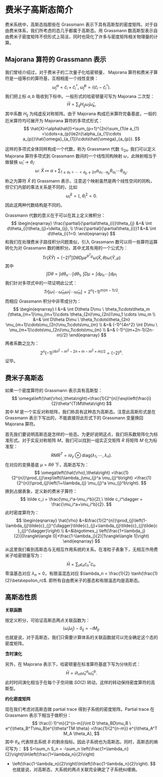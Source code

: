 # 费米子高斯态简介

费米系统中，高斯态指那些在 Grassmann 表示下具有高斯型的密度矩阵。对于自由费米体系，我们所考虑的态几乎都属于高斯态。用 Grassmann 数高斯型表示自由费米子密度矩阵不但形式上简洁，同时也简化了许多与密度矩阵相关物理量的计算。

## Majorana 算符的 Grassmann 表示

我们曾经介绍过，对于费米子的二次量子化哈密顿量， Majorana 算符和费米子算符是一组等价的算符基，互相相差一个线性变换：
$$
\hat{\omega}^a_j =\hat{c}_{i}+\hat{c}_{i}^{\dagger},\ 
\hat{\omega}^b_j = i(\hat{c}_{i}-\hat{c}_{i}^{\dagger}).
$$
我们把上标 $a,b$ 吸收到下标中。一般形式的哈密顿量可写为 Majorana 二次型：
$$
\hat H = \sum_{ij} H_{ij} \hat\omega_i \hat\omega_k,
$$
其中系数 $H_{ij}$ 为纯虚反对称矩阵。由于 Majorana 构成厄米算符完备基底，一般的厄米算符均可展开为 Majorana 算符的多项式形式：
$$
\hat{X}=\alpha\hat{I}+\sum_{p=1}^{2n}\sum_{1\le a_{1}<\cdots<a_{p}\le2n}\alpha_{a_{1}\cdots a_{p}}\hat{\omega}_{a_{1}}\cdots\hat{\omega}_{a_{p}}.
$$

这样的多项式全体同样构成一个代数，称为 Grassmann 代数 $\mathcal{G}_{2n}$. 我们可以定义 Majorana 算符多项式到 Grassmann 数间的一个线性同构映射 $\omega$，此映射相当于做替换 $\hat{\omega}_{i}\rightarrow\theta_{i}$:
$$
\omega:\ 
\hat X \mapsto \alpha + \sum_{1\le a_{1}<\cdots<a_{p}\le2n}\alpha_{a_{1}\cdots a_{p}}\theta_{a_{1}}\cdots \theta_{a_{p}}.
$$
称之为算符 $\hat X$ 的 Grassmann 表示，注意这个映射虽然是两个线性空间的同构，但它们内部的乘法关系是不同的，比如 
$$
\hat{\omega}_{i}^{2}=\mathbb I,\ 
\theta_{i}^{2}=0.
$$
因此这两种代数结构是不同的。

Grassmann 代数的意义在于可以在其上定义微积分：
$$
\begin{eqnarray}
	\frac{\partial}{\partial\theta_{i}}\theta_{j} &=& \int d\theta_{i}\theta_{j}=\delta_{ij}, \\
	\frac{\partial}{\partial\theta_{i}}1 &=& \int d\theta_{i}1=0.
\end{eqnarray}
$$
和我们在处理费米子路径积分问题类似，引入 Grassmann 数可以将一些算符运算转化为对 Grassmann 数的微积分。其中尤其有用的一个公式为：
$$
Tr\left(\hat{X}\hat{Y}\right)=\left(-2\right)^{n}\int D\theta D\mu e^{\theta^{T}\mu}\omega\left(\hat{X},\theta\right)\omega\left(\hat{Y},\mu\right)
$$
其中
$$
\int D\theta=\int d\theta_{n}\cdots\int d\theta_{1},\ 
\int D\mu =\int d\mu_{n}\cdots\int d\mu_{1}
$$
我们针对多项式中的一项证明此公式：
$$
Tr[\hat\omega_1 \cdots \hat\omega_m \hat\omega_1 \cdots \hat\omega_m] = 2^{n} (-1)^{m(m-1)/2}.
$$
而相应 Grassmann 积分中非零成分为：
$$
\begin{eqnarray}
I &=& 
\int D\theta D\mu \ \theta_1\cdots\theta_m (\theta_{m+1}\mu_{m+1}\cdots \theta_{2n}\mu_{2n})\mu_1 \cdots \mu_m \\
&=& \int D\theta D\mu \ \theta_1\cdots\theta_{2n} \mu_{m+1}\cdots\mu_{2n}\mu_1\cdots\mu_{m} \\
&=& (-1)^{4n^2} \int D\mu \ \mu_{m+1}\cdots\mu_{2n}\mu_1\cdots\mu_{m} \\
&=& (-1)^{(m+2n-1)(2n-m)/2}
\end{eqnarray}
$$
两者系数之比为：
$$
2^n (-1)^{(4n^2-m^2-2n+m-m^2+m)/2} = (-2)^n.
$$
证毕。

## 费米子高斯态

如果一个密度算符的 Grassmann 表示具有高斯型：
$$
\omega\left(\hat{\rho},\theta\right)=\frac{1}{2^{n}}\exp\left(\frac{i}{2}\theta^{T}M\theta\right)
$$
其中 $M$  是一个实反对称矩阵，我们称具有这种态为高斯态。注意此高斯形式是在 Grassmann 表示下写出的，不能直接将此形式下的 Grassmann 变量换回 Majorana 算符。

首先我们要说明高斯态是怎样的一些态。为更好说明这点，我们将系数矩阵化为标准形式。对于实反对称矩阵 $M$，我们可以找到一组实正交矩阵 $R$ 将矩阵 $M$ 化为标准型：
$$
RMR^{T} = i\sigma_y \otimes 
\mathrm{diag}(\lambda_1,\cdots,\lambda_n).
$$
在对应的变换基底 $\mu = R\theta$ 下，高斯态写为：
$$
\omega\left(\hat{\rho},\theta\right)
=\frac{1}{2^{n}}\prod_{j}\exp\left(i\lambda_j\mu_{j}^a \mu_{j}^b\right)
=\frac{1}{2^{n}}\prod_{j}\left(1+i\lambda_{j} \mu_{j}^a \mu_{j}^b\right).
$$
换到占据表象，定义新的费米子算符：
$$
\tilde c_i = \frac{\mu_i^a-\mu_i^b}{2},\ 
\tilde c_i^\dagger = \frac{\mu_i^a+\mu_i^b}{2}.
$$
此时密度算符为：
$$
\begin{eqnarray}
\hat{\rho}
&=&\frac{1}{2^{n}}\prod_{j}\left(1-\lambda_{j}\tilde{c}_{j}^{\dagger}\tilde{c}_{j}+\lambda_{j}\tilde{c}_{j}\tilde{c}_{j}^{\dagger}\right) \\
&=&\bigotimes_j \left(\frac{1+\lambda_j}{2}|0\rangle\langle 0|+\frac{1-\lambda_j}{2}|1\rangle\langle 1|\right)
\end{eqnarray}
$$
从这里我们看到高斯态与无相互作用系统的关系。在准粒子表象下，无相互作用费米子哈密顿量写为：
$$
\hat H = \sum_n \epsilon_n \tilde c_n^\dagger \tilde c_n.
$$
零温基态对应 $\lambda_n=0$，有限温混态对应 $\lambda_n = \frac{1}{2} \tanh(\frac{1}{2}\beta\epsilon_n)$. 即所有自由费米子的基态和有限温态均是高斯态。

## 高斯态性质

**关联函数**

按定义积分，可验证高斯态两点关联函数为：
$$
\left\langle \hat{\omega}_{i} \hat{\omega}_{j}\right\rangle-\delta_{ij} = -iM_{ij}.
$$
也就是说，对于高斯态，我们只需要计算体系的关联函数就可以完全确定这个态的密度矩阵。

**含时演化**

另外，在 Majorana 表示下，哈密顿量在标准算符基底下写为分块形式：
$$
\hat H = i\lambda_n \hat\omega_n^a \hat\omega_n^b.
$$
此时时间演化相当于在每个子空间做 $SO(2)$ 转动，这样的转动保持密度算符的高斯型。

**约化密度矩阵**

现在我们考虑对高斯态做 partial trace 得到子系统的密度矩阵。Partial trace 在 Grassmann 表示下相当于做积分：
$$
\frac{(-1)^m}{2^{n-m}}\int D \theta_BD\mu_B \ e^{\theta_B^T\mu_B}e^{i\theta^TM \theta}
=\frac{1}{2^{n-m}} e^{i\theta_A^T M_A \theta_A},
$$
其中 $\theta_A$ 代表除去系统 $B$ 的剩余指标。因此子系统也为高斯态。同时，高斯态的熵可写为：
$$
S=\sum_n S_n = -\sum_n
\left(\frac{1+\lambda_n}{2}\right)\ln\left(\frac{1+\lambda_n}{2}\right)
+ \left(\frac{1-\lambda_n}{2}\right)\ln\left(\frac{1-\lambda_n}{2}\right).
$$
也就是说，对高斯态，大系统的两点关联完全确定了子系统纠缠熵。